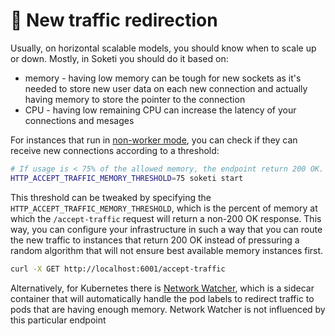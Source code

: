 # 🔀 New traffic redirection

Usually, on horizontal scalable models, you should know when to scale up or down. Mostly, in Soketi you should do it based on:

* memory - having low memory can be tough for new sockets as it's needed to store new user data on each new connection and actually having memory to store the pointer to the connection
* CPU - having low remaining CPU can increase the latency of your connections and mesages

For instances that run in [non-worker mode](../horizontal-scaling/running-modes.md#soketi\_mode-worker), you can check if they can receive new connections according to a threshold:

```bash
# If usage is < 75% of the allowed memory, the endpoint return 200 OK.
HTTP_ACCEPT_TRAFFIC_MEMORY_THRESHOLD=75 soketi start
```

This threshold can be tweaked by specifying the `HTTP_ACCEPT_TRAFFIC_MEMORY_THRESHOLD`, which is the percent of memory at which the `/accept-traffic` request will return a non-200 OK response. This way, you can configure your infrastructure in such a way that you can route the new traffic to instances that return 200 OK instead of pressuring a random algorithm that will not ensure best available memory instances first.

```bash
curl -X GET http://localhost:6001/accept-traffic
```

Alternatively, for Kubernetes there is [Network Watcher](broken-reference), which is a sidecar container that will automatically handle the pod labels to redirect traffic to pods that are having enough memory. Network Watcher is not influenced by this particular endpoint
